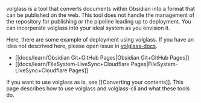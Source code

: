 volglass is a tool that converts documents within Obsidian into a format that can be published on the web.
This tool does not handle the management of the repository for publishing or the pipeline leading up to deployment. You can incorporate volglass into your ideal system as you envision it.

Here, there are some example of deployment using volglass. If you have an idea not descrived here, please open issue in [volglass-docs](https://github.com/turtton/volglass-docs/issues).

- [[docs/learn/Obsidian Git+GitHub Pages|Obsidian Git+GitHub Pages]]
- [[docs/learn/FileSystem-LiveSync+Cloudflare Pages|FileSystem-LiveSync+Cloudflare Pages]]

If you want to use volglass as is, see [[Converting your contents]]. This page describes how to use volglass and volglass-cli and what these tools do.